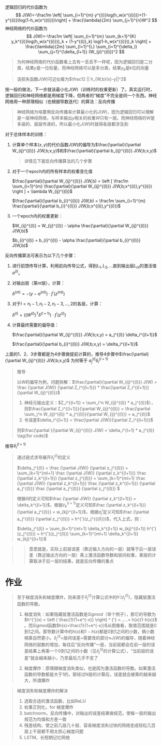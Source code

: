 逻辑回归的代价函数为
$$
J(W)=-\frac1m \left[ \sum_{i=1}^{m} y^{(i)}log(h_w(x^{(i)}))+(1-y^{(i)})log(1-h_w(x^{(i)}))\right] + \frac{\lambda}{2m} \sum_{j=1}^{n}W^2
$$
神经网络的代价函数为
$$
J(W)=-\frac1m \left[ \sum_{i=1}^{m} \sum_{k=1}^{K} y_k^{(i)}log(h_w(x^{(i)}))_k + (1-y^{(i)}_k) log(1-h_w(x^{(i)}))_k \right] + \frac{\lambda}{2m} \sum_{l=1}^{L} \sum_{i=1}^{\delta_l} \sum_{j=1}^{\delta_{l+1}} (W_{ji}^{(l)})^2
$$
> 为何神经网络的代价函数看上去有一丢丢不一样呢，因为逻辑回归是二分类，结果$y​$是一位标量，而神经网络可以是多分类，结果$y_k​$是k位的向量

> 该损失函数$J(W)$可近似看为$\frac12 || h_{W,b}(x)-y||^2$



按一般的做法，下一步就该最小化$J(W)​$（训练时的权重更新）了。真实运行时，逻辑回归和神经网络都是用梯度下降，但两者的“梯度”不完全是同一个东西。神经网络用一种原理相似（也根据导数迭代）的算法：反向传播

> 神经网络为啥要用反向传播来计算最小化的$J(W)​$，因为逻辑回归可以理解是一层神经网络，与样本输出$y​$相关的权重$W​$只有一层。而神经网络的$W​$是多层的、层层传递的，所以最小化$J(W)​$时就得各层都涉及到



对于总体样本的训练：

1. 计算单个样本$(x,y)$的代价函数$J(W)$的偏导为$\frac{\partial}{\partial W_{ij}^{(l)}} J(W,b;x,y)$和$\frac{\partial}{\partial b_{ij}^{(l)}} J(W,b;x,y)$

   > 详情见下面反向传播算法的几个步骤

2. 对于一个epoch内的所有样本的权重变化值

   $\frac{\partial}{\partial W_{ij}^{(l)}} J(W,b) = \left [ \frac1m \sum_{i=1}^{m} \frac{\partial}{\partial W_{ij}^{(l)}} J(W,b;x^{(i)},y^{(i)}) \right ] + \lambda W_{ij}^{(l)}$

   $\frac{\partial}{\partial b_{i}^{(l)}} J(W,b) = \frac1m \sum_{i=1}^{m} \frac{\partial}{\partial b_{i}^{(l)}} J(W,b;x^{(i)},y^{(i)})$

3. 一个epoch内的权重更新：

   $W_{ij}^{(l)} = W_{ij}^{(l)} - \alpha \frac{\partial}{\partial W_{ij}^{(l)}} J(W,b)$

   $b_{i}^{(l)} = b_{i}^{(l)} - \alpha \frac{\partial}{\partial b_{i}^{(l)}} J(W,b)$



反向传播算法可表示为以下几个步骤：

1. 进行前馈传导计算，利用前向传导公式，得到$L_1, L_2, …$直到输出层$L_{nt}$的激活值$a^{(l)}$。

2. 对输出层（第$nt$层），计算：

   $\delta^{(nt)} = -(y-a^{(nt)}) \cdot f^{'}(z^{(nt)})$

3. 对于$l=n_l-1, n_l-2, n_l-3, …, 2$的各层，计算：

   $\delta^{(l)} = ((W^{(l)})^T \delta^{(l+1)}) \cdot f^{'}(z^{(l)})$

4. 计算最终需要的偏导值：

   $\frac{\partial}{\partial W_{ij}^{(l)}} J(W,b;x,y) = a_j^{(l)} \delta_i^{(l+1)}​$

   $\frac{\partial}{\partial b_{i}^{(l)}} J(W,b;x,y) = \delta_i^{(l+1)}$

上面的1、2、3步骤都是为4步骤做提前计算的，推导4步骤中$\frac{\partial}{\partial W_{ij}^{(l)}} J(W,b;x,y)​$ 为何等于 $a_j^{(l)} \delta_i^{(l+1)}​$

> 推导
>
> 以$W$的偏导为例，问题拆解：$\frac{\partial}{\partial W_{ij}^{(l)}} J(W) = \frac {\partial J(W)} {\partial Z_i^{(l+1)}} * \frac{\partial Z_i^{(l+1)}}{\partial W_{ij}^{(l)}}$
>
> 1. 神经元输出定义：$Z_i^{(l+1)} = \sum_i^n W_{ij}^{(l)} * a_j^{(l)}$），则$\frac{\partial Z_i^{(l+1)}}{\partial W_{ij}^{(l)}} = \frac{\partial \sum_j^n W_{ij}^{(l)} * a_j^{(l)}}{\partial W_{ij}^{(l)}} = a_j^{(l)}$
> 2. 令误差$\delta_i^{(l+1)} = \frac{\partial J(W)}{\partial Z_i^{(l+1)}}$
>
> 则$\frac{\partial }{\partial W_{ij}^{(l)}} J(W) = \delta_i^{l+1} * a_j^{(l)} \tag{for code}$



推导$\delta_i^{(l+1)}$

> 通过链式求导展开$\delta_j^{(l)}$的定义
>
> $\delta_j^{(l)} = \frac {\partial J(W)} {\partial z_j^{(l)}} = \sum_{k=1}^{ml+1} \frac {\partial J(W)} {\partial z_k^{(l+1)}} \frac {\partial z_k^{(l+1)}} {\partial z_j^{(l)}} = \sum_{k=1}^{ml+1} \frac {\partial J(W)} {\partial z_k^{(l+1)}} \frac {\partial z_k^{(l+1)}} {\partial a_j^{(l)}} \frac {\partial a_j^{(l)}} {\partial z_j^{(l)}} $
>
> 根据$\delta$的定义可知$\frac {\partial J(W)} {\partial z_k^{(l+1)}} = \delta_k^{(l+1)}$，根据$z_k^{(l+1)}$定义可知$\frac {\partial z_k^{(l+1)}} {\partial a_j^{(l)}} = w_{kj}^{(l+1)}$，根据$a_j^l$定义可知$\frac {\partial a_j^{(l)}} {\partial z_j^{(l)}} = h^{'}(z_j^{{(l)}})$，代入上式，则：
>
> $\delta_j^{(l)} = \sum_{k=1}^{ml+1} \delta_k^{(l+1)} w_{kj}^{(l+1)} h^{'}(z_j^{(l)}) = h^{'}(z_j^{(l)}) \sum_{k=1}^{ml+1} \delta_k^{(l+1)} w_{kj}^{(l+1)}$

> > 意思就是，实际上前层误差（靠近输入方向的一层）就等于后一层误差（靠近输出方向的一层）乘上激活函数导数和层间权重，某层的计算取决于后一层的结果，就是反向传播的重点



# 作业

> 至于梯度消失和梯度爆炸，则来源于$\delta_j^{(l)}$计算公式中的$h^{'}(z_j^{(l)})$，隐藏层激活函数的导数。
>
> 1. 梯度消失：如果隐藏层激活函数是$Sigmod$（举个例子），那它的导数为$h^{'}(x) = \left ( \frac{1}{1+e^{-x}} \right) ^ {'} =……= h(x)(1-h(x))$ 。而$Sigmod$函数$h(x)=\frac{1}{1+e^{-x}}$从图像看，取值范围就是0到1之间。那导数计算中的$h(x)$和$1-h(x)$都是0到1之间的小数，俩小数相乘自然更小。$\delta_j^{(l)}$=层间误差=需要改的部分≈$J(W)$的偏导，随着神经网络的层数的增加，每往后“反向传播”一层，当前层都会在前一层的误差结果上再乘一个0到1之间的小数（见$\delta_j^{(l)}$的计算公式），“当前层的误差”就会越来越小，乃至最后几乎不变了
>
> 2. 梯度爆炸：原理跟梯度消失类似，也是因为激活函数的导数。如果激活函数的导数都是大于1的，那经过N层的计算后，误差就会被乘的越来越大，所谓爆炸



> 梯度消失和梯度爆炸的解决
>
> 1. 选取合适的激活函数，比如ReLU
> 2. 权重正则化，for 梯度爆炸 
> 3. batchnorm，反向传播中，对输出的误差结果做规范，使每一层的输出规范为均值和方差一致
> 4. 残差结构，使之前几层几十层、容易梯度消失过快的网络变成轻松几百层上千层都不用太担心梯度问题
> 5. LSTM，长短期记忆网络

